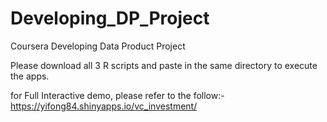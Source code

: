 # Developing_DP_Project
Coursera Developing Data Product Project

Please download all 3 R scripts and paste in the same directory to execute the apps.

for Full Interactive demo, please refer to the follow:-
https://yifong84.shinyapps.io/vc_investment/


